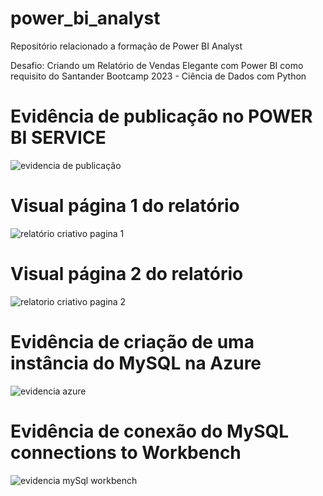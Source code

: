 # power_bi_analyst

Repositório relacionado a formação de Power BI Analyst

Desafio: Criando um Relatório de Vendas Elegante com Power BI como requisito do Santander Bootcamp 2023 - Ciência de Dados com Python

# Evidência de publicação no POWER BI SERVICE

![evidencia de publicação](https://github.com/paolamarsura/power_bi_analyst/assets/103156976/57fdee59-d43c-4708-99ed-40c306405d1b)

# Visual página 1 do relatório 

![relatório criativo pagina 1](https://github.com/paolamarsura/power_bi_analyst/assets/103156976/21511e66-ae73-48ed-a7ff-317b36f2e156)

# Visual página 2 do relatório 

![relatorio criativo pagina 2](https://github.com/paolamarsura/power_bi_analyst/assets/103156976/3f2a751d-fd14-4173-bfea-34a286fcb9b1)

# Evidência de criação de uma instância do MySQL na Azure

![evidencia azure](https://github.com/paolamarsura/power_bi_analyst/assets/103156976/3b6d6a2c-34c1-4f2d-98cf-70ad70a41577)

# Evidência de conexão do MySQL connections to Workbench 

![evidencia mySql workbench](https://github.com/paolamarsura/power_bi_analyst/assets/103156976/cde9d385-00c0-40a7-a4da-be440e8dc9ae)
